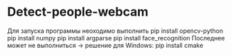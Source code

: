 # Detect-people-webcam
Для запуска программы неоходимо выполнить
pip install opencv-python
pip install numpy
pip install argparse
pip install face_recognition
Последнее может не выполниться -> решение для Windows:
pip install cmake
